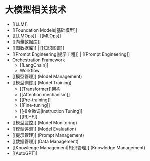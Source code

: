 # 大模型相关技术

- [[LLM]] 
- [[Foundation Models|基础模型]]
- [[LLMOps]] | [[MLOps]]
- [[向量数据库]]
- [[图数据库]]  | [[知识图谱]]
- [[Prompt Engineering|提示工程]] | [[Prompt Engineering]]
- Orchestration Framework
	- [[LangChain]]
	- Workflow
- [[模型管理]] (Model Management)
- [[模型训练]] (Model Training)
	- [[Transformer]]架构
	- [[Attention mechanism]]
	- [[Pre-training]]
	- [[Fine-tuning]] 
	- [[指令微调|Instruction Tuning]] 
	- [[RLHF]]  
- [[模型监控]] (Model Monitoring) 
- [[模型评测]] (Model Evaluation)
- [[提示管理]] (Prompt Management)
- [[数据管理]] (Data Management)
- [[Knowledge Management|知识管理]] (Knowledge Management)
- [[AutoGPT]]
